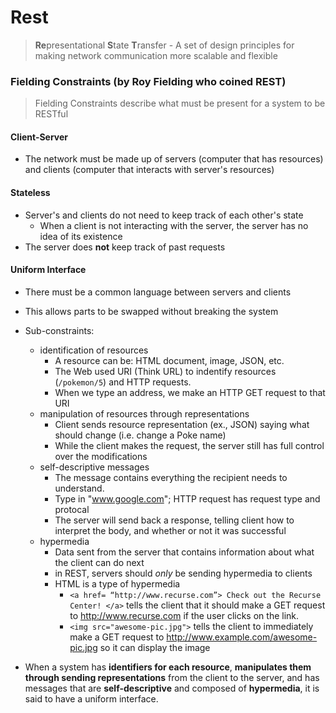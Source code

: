# Rest
> **Re**presentational **S**tate **T**ransfer - A set of design principles for making network communication more scalable and flexible

### Fielding Constraints (by Roy Fielding who coined REST)
> Fielding Constraints describe what must be present for a system to be RESTful
#### Client-Server 
* The network must be made up of servers (computer that has resources) and clients (computer that interacts with server's resources)

#### Stateless
* Server's and clients do not need to keep track of each other's state
  * When a client is not interacting with the server, the server has no idea of its existence
* The server does **not** keep track of past requests 

#### Uniform Interface 
* There must be a common language between servers and clients
* This allows parts to be swapped without breaking the system
* Sub-constraints: 
  * identification of resources
    * A resource can be: HTML document, image, JSON, etc.
    * The Web used URI (Think URL) to indentify resources (`/pokemon/5`) and HTTP requests.
    * When we type an address, we make an HTTP GET request to that URI
  * manipulation of resources through representations
    * Client sends resource representation (ex., JSON) saying what should change (i.e. change a Poke name)
    * While the client makes the request, the server still has full control over the modifications
  * self-descriptive messages
    * The message contains everything the recipient needs to understand. 
    * Type in "www.google.com"; HTTP request has request type and protocal
    * The server will send back a response, telling client how to interpret the body, and whether or not it was successful
  * hypermedia
    * Data sent from the server that contains information about what the client can do next
    * in REST, servers should _only_ be sending hypermedia to clients
    * HTML is a type of hypermedia
      * `<a href= “http://www.recurse.com”> Check out the Recurse Center! </a>` tells the client that it should make a GET request to http://www.recurse.com if the user clicks on the link.
      * `<img src="awesome-pic.jpg">` tells the client to immediately make a GET request to http://www.example.com/awesome-pic.jpg so it can display the image

* When a system has **identifiers for each resource**, **manipulates them through sending representations** from the client to the server, and has messages that are **self-descriptive** and composed of **hypermedia**, it is said to have a uniform interface.

